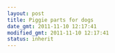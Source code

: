 ```yaml
---
layout: post
title: Piggie parts for dogs
date_gmt: 2011-11-10 12:17:41
modified_gmt: 2011-11-10 12:17:41
status: inherit
---
```


